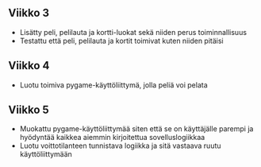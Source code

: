 ## Viikko 3

- Lisätty peli, pelilauta ja kortti-luokat sekä niiden perus toiminnallisuus
- Testattu että peli, pelilauta ja kortit toimivat kuten niiden pitäisi

## Viikko 4

- Luotu toimiva pygame-käyttöliittymä, jolla peliä voi pelata

## Viikko 5

- Muokattu pygame-käyttöliittymää siten että se on käyttäjälle parempi ja hyödyntää kaikkea aiemmin kirjoitettua sovelluslogiikkaa
- Luotu voittotilanteen tunnistava logiikka ja sitä vastaava ruutu käyttöliittymään
